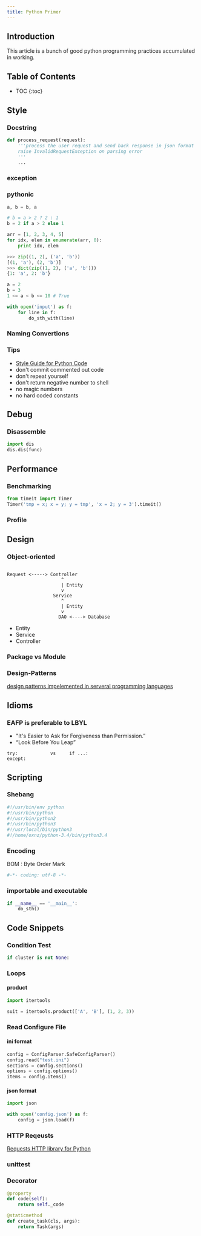 ```yaml
---
title: Python Primer
---
```


## Introduction

This article is a bunch of good python programming practices accumulated in working.

## Table of Contents

* TOC
{:toc}

<!--more-->

## Style

### Docstring

```python
def process_request(request):
    '''process the user request and send back response in json format
    raise InvalidRequestException on parsing error
    '''
    ...
```

### exception

### pythonic

```python
a, b = b, a
```

```python
# b = a > 2 ? 2 : 1
b = 2 if a > 2 else 1
```

```python
arr = [1, 2, 3, 4, 5]
for idx, elem in enumerate(arr, 0):
    print idx, elem
```

```python
>>> zip((1, 2), ('a', 'b'))
[(1, 'a'), (2, 'b')]
>>> dict(zip((1, 2), ('a', 'b')))
{1: 'a', 2: 'b'}
```

```python
a = 2
b = 3
1 <= a < b <= 10 # True
```

```python
with open('input') as f:
    for line in f:
        do_sth_with(line)
```

### Naming Convertions

### Tips

* [Style Guide for Python Code](https://www.python.org/dev/peps/pep-0008/)
* don't commit commented out code
* don't repeat yourself
* don't return negative number to shell
* no magic numbers
* no hard coded constants

## Debug

### Disassemble

```python
import dis
dis.dis(func)
```

## Performance

### Benchmarking

```python
from timeit import Timer
Timer('tmp = x; x = y; y = tmp', 'x = 2; y = 3').timeit()
```

### Profile

## Design

### Object-oriented

```

Request <-----> Controller
                    ^
                    | Entity
                    v
                 Service
                    ^
                    | Entity
                    v
                   DAO <----> Database
```

* Entity
* Service
* Controller

### Package vs Module

### Design-Patterns

[design patterns impelemented in serveral programming languages](https://github.com/oxnz/design-patterns)

## Idioms

### EAFP is preferable to LBYL

* "It's Easier to Ask for Forgiveness than Permission.”
* “Look Before You Leap”

```
try:            vs     if ...:
except:
```

## Scripting

### Shebang

```python
#!/usr/bin/env python
#!/usr/bin/python
#!/usr/bin/python2
#!/usr/bin/python3
#!/usr/local/bin/python3
#!/home/oxnz/python-3.4/bin/python3.4
```

### Encoding

BOM
: Byte Order Mark

```python
#-*- coding: utf-8 -*-
```

### importable and executable

```python
if __name__ == '__main__':
    do_sth()
```

## Code Snippets

### Condition Test

```python
if cluster is not None:
```

### Loops

#### product

```python
import itertools

suit = itertools.product(['A', 'B'], (1, 2, 3))
```

### Read Configure File

#### ini format

```python
config = ConfigParser.SafeConfigParser()
config.read("test.ini")
sections = config.sections()
options = config.options()
items = config.items()
```

#### json format

```python
import json

with open('config.json') as f:
	config = json.load(f)
```

### HTTP Reqeusts

[Requests HTTP library for Python](/2016/05/13/python-requests/)

### unittest

### Decorator

```python
@property
def code(self):
    return self._code

@staticmethod
def create_task(cls, args):
    return Task(args)
```

